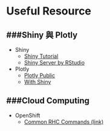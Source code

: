 # Useful Resource

<script type="text/javascript" src="gitbook/app.js"></script>
<script type="text/javascript" src="js/general.js"></script>

###Shiny 與 Plotly
---
* Shiny
    * [Shiny Tutorial](http://shiny.rstudio.com/tutorial/)
    * [Shiny Server by RStudio](https://www.rstudio.com/products/shiny/shiny-server2/)
* Plotly
    * [Plotly Public](https://plot.ly/feed/)
    * [With Shiny](https://plot.ly/r/shiny-tutorial/)

###Cloud Computing
---
* OpenShift
  * [Common RHC Commands (link)](https://developers.openshift.com/managing-your-applications/common-rhc-commands.html)


